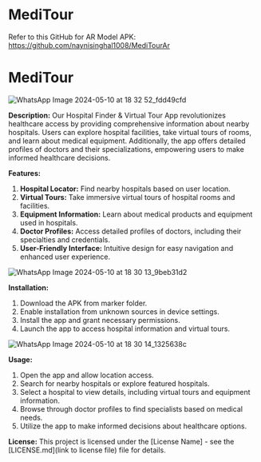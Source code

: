 # MediTour 
Refer to this GitHub for AR Model APK: https://github.com/naynisinghal1008/MediTourAr
# MediTour

![WhatsApp Image 2024-05-10 at 18 32 52_fdd49cfd](https://github.com/naynisinghal1008/MediTourAr/assets/132836849/59a279a6-a526-44ea-a7e3-ab29c91f5345)


**Description:**
Our Hospital Finder & Virtual Tour App revolutionizes healthcare access by providing comprehensive information about nearby hospitals. Users can explore hospital facilities, take virtual tours of rooms, and learn about medical equipment. Additionally, the app offers detailed profiles of doctors and their specializations, empowering users to make informed healthcare decisions.

**Features:**
1. **Hospital Locator:** Find nearby hospitals based on user location.
2. **Virtual Tours:** Take immersive virtual tours of hospital rooms and facilities.
3. **Equipment Information:** Learn about medical products and equipment used in hospitals.
4. **Doctor Profiles:** Access detailed profiles of doctors, including their specialties and credentials.
5. **User-Friendly Interface:** Intuitive design for easy navigation and enhanced user experience.


![WhatsApp Image 2024-05-10 at 18 30 13_9beb31d2](https://github.com/naynisinghal1008/MediTourAr/assets/132836849/183e87a5-642e-49ea-b9e9-e15383ac17fa)

**Installation:**
1. Download the APK from marker folder.
2. Enable installation from unknown sources in device settings.
3. Install the app and grant necessary permissions.
4. Launch the app to access hospital information and virtual tours.


![WhatsApp Image 2024-05-10 at 18 30 14_1325638c](https://github.com/naynisinghal1008/MediTourAr/assets/132836849/6a282714-2a3b-4c10-a3f6-4750da227867)

**Usage:**
1. Open the app and allow location access.
2. Search for nearby hospitals or explore featured hospitals.
3. Select a hospital to view details, including virtual tours and equipment information.
4. Browse through doctor profiles to find specialists based on medical needs.
5. Utilize the app to make informed decisions about healthcare options.

**License:**
This project is licensed under the [License Name] - see the [LICENSE.md](link to license file) file for details.
